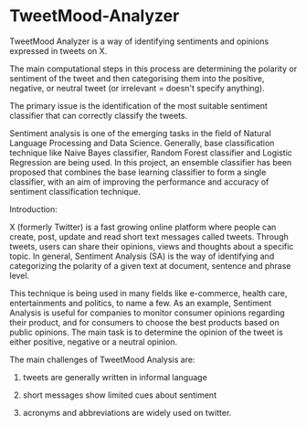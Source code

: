 # TweetMood-Analyzer
TweetMood Analyzer is a way of identifying sentiments and opinions expressed in tweets on X.

The main computational steps in this process are determining the polarity or sentiment of the tweet and then categorising them into the positive, negative, or neutral tweet (or irrelevant = doesn't specify anything). 

The primary issue is the identification of the most suitable sentiment classifier that can correctly classify the tweets. 

Sentiment analysis is one of the emerging tasks in the field of Natural Language Processing and Data Science. Generally, base classification technique like Naive Bayes classifier, Random Forest classifier and Logistic Regression are being used. In this project, an ensemble classifier has been proposed that combines the base learning classifier to form a single classifier, with an aim of improving the performance and accuracy of sentiment classification technique. 

Introduction:

X (formerly Twitter) is a fast growing online platform where people can create, post, update and read short text messages called tweets. Through tweets, users can share their opinions, views and thoughts about a specific topic. In general, Sentiment Analysis (SA) is the way of identifying and categorizing the polarity of a given text at document, sentence and phrase level. 

This technique is being used in many fields like e-commerce, health care, entertainments and politics, to name a few. As an example, Sentiment Analysis is useful for companies to monitor consumer opinions regarding their product, and for consumers to choose the best products based on public opinions. The main task is to determine the opinion of the tweet is either positive, negative or a neutral opinion. 

The main challenges of TweetMood Analysis are:

1. tweets are generally written in informal language 

2. short messages show limited cues about sentiment 

3. acronyms and abbreviations are widely used on twitter. 
